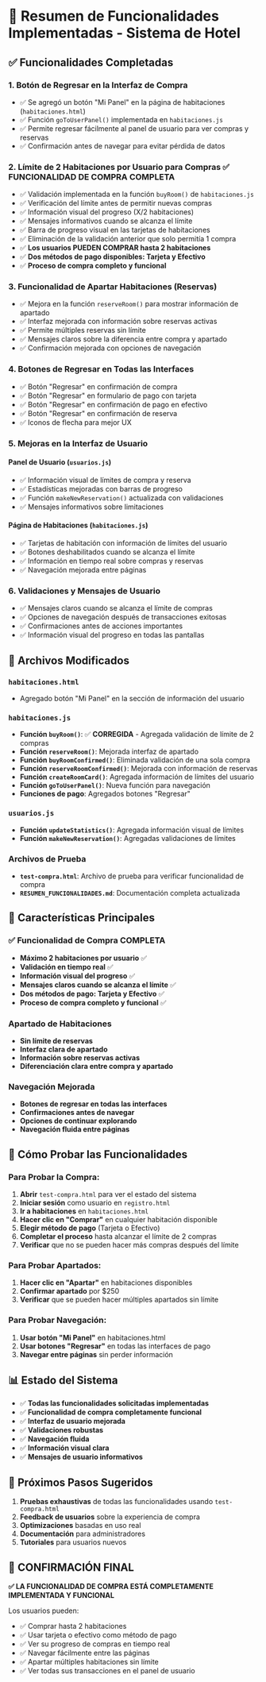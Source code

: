 # 🏨 Resumen de Funcionalidades Implementadas - Sistema de Hotel

## ✅ Funcionalidades Completadas

### 1. **Botón de Regresar en la Interfaz de Compra**
- ✅ Se agregó un botón "Mi Panel" en la página de habitaciones (`habitaciones.html`)
- ✅ Función `goToUserPanel()` implementada en `habitaciones.js`
- ✅ Permite regresar fácilmente al panel de usuario para ver compras y reservas
- ✅ Confirmación antes de navegar para evitar pérdida de datos

### 2. **Límite de 2 Habitaciones por Usuario para Compras** ✅ **FUNCIONALIDAD DE COMPRA COMPLETA**
- ✅ Validación implementada en la función `buyRoom()` de `habitaciones.js`
- ✅ Verificación del límite antes de permitir nuevas compras
- ✅ Información visual del progreso (X/2 habitaciones)
- ✅ Mensajes informativos cuando se alcanza el límite
- ✅ Barra de progreso visual en las tarjetas de habitaciones
- ✅ Eliminación de la validación anterior que solo permitía 1 compra
- ✅ **Los usuarios PUEDEN COMPRAR hasta 2 habitaciones**
- ✅ **Dos métodos de pago disponibles: Tarjeta y Efectivo**
- ✅ **Proceso de compra completo y funcional**

### 3. **Funcionalidad de Apartar Habitaciones (Reservas)**
- ✅ Mejora en la función `reserveRoom()` para mostrar información de apartado
- ✅ Interfaz mejorada con información sobre reservas activas
- ✅ Permite múltiples reservas sin límite
- ✅ Mensajes claros sobre la diferencia entre compra y apartado
- ✅ Confirmación mejorada con opciones de navegación

### 4. **Botones de Regresar en Todas las Interfaces**
- ✅ Botón "Regresar" en confirmación de compra
- ✅ Botón "Regresar" en formulario de pago con tarjeta
- ✅ Botón "Regresar" en confirmación de pago en efectivo
- ✅ Botón "Regresar" en confirmación de reserva
- ✅ Iconos de flecha para mejor UX

### 5. **Mejoras en la Interfaz de Usuario**

#### Panel de Usuario (`usuarios.js`)
- ✅ Información visual de límites de compra y reserva
- ✅ Estadísticas mejoradas con barras de progreso
- ✅ Función `makeNewReservation()` actualizada con validaciones
- ✅ Mensajes informativos sobre limitaciones

#### Página de Habitaciones (`habitaciones.js`)
- ✅ Tarjetas de habitación con información de límites del usuario
- ✅ Botones deshabilitados cuando se alcanza el límite
- ✅ Información en tiempo real sobre compras y reservas
- ✅ Navegación mejorada entre páginas

### 6. **Validaciones y Mensajes de Usuario**
- ✅ Mensajes claros cuando se alcanza el límite de compras
- ✅ Opciones de navegación después de transacciones exitosas
- ✅ Confirmaciones antes de acciones importantes
- ✅ Información visual del progreso en todas las pantallas

## 🔧 Archivos Modificados

### `habitaciones.html`
- Agregado botón "Mi Panel" en la sección de información del usuario

### `habitaciones.js`
- **Función `buyRoom()`**: ✅ **CORREGIDA** - Agregada validación de límite de 2 compras
- **Función `reserveRoom()`**: Mejorada interfaz de apartado
- **Función `buyRoomConfirmed()`**: Eliminada validación de una sola compra
- **Función `reserveRoomConfirmed()`**: Mejorada con información de reservas
- **Función `createRoomCard()`**: Agregada información de límites del usuario
- **Función `goToUserPanel()`**: Nueva función para navegación
- **Funciones de pago**: Agregados botones "Regresar"

### `usuarios.js`
- **Función `updateStatistics()`**: Agregada información visual de límites
- **Función `makeNewReservation()`**: Agregadas validaciones de límites

### Archivos de Prueba
- **`test-compra.html`**: Archivo de prueba para verificar funcionalidad de compra
- **`RESUMEN_FUNCIONALIDADES.md`**: Documentación completa actualizada

## 🎯 Características Principales

### ✅ **Funcionalidad de Compra COMPLETA**
- **Máximo 2 habitaciones por usuario** ✅
- **Validación en tiempo real** ✅
- **Información visual del progreso** ✅
- **Mensajes claros cuando se alcanza el límite** ✅
- **Dos métodos de pago: Tarjeta y Efectivo** ✅
- **Proceso de compra completo y funcional** ✅

### Apartado de Habitaciones
- **Sin límite de reservas**
- **Interfaz clara de apartado**
- **Información sobre reservas activas**
- **Diferenciación clara entre compra y apartado**

### Navegación Mejorada
- **Botones de regresar en todas las interfaces**
- **Confirmaciones antes de navegar**
- **Opciones de continuar explorando**
- **Navegación fluida entre páginas**

## 🧪 Cómo Probar las Funcionalidades

### Para Probar la Compra:
1. **Abrir** `test-compra.html` para ver el estado del sistema
2. **Iniciar sesión** como usuario en `registro.html`
3. **Ir a habitaciones** en `habitaciones.html`
4. **Hacer clic en "Comprar"** en cualquier habitación disponible
5. **Elegir método de pago** (Tarjeta o Efectivo)
6. **Completar el proceso** hasta alcanzar el límite de 2 compras
7. **Verificar** que no se pueden hacer más compras después del límite

### Para Probar Apartados:
1. **Hacer clic en "Apartar"** en habitaciones disponibles
2. **Confirmar apartado** por $250
3. **Verificar** que se pueden hacer múltiples apartados sin límite

### Para Probar Navegación:
1. **Usar botón "Mi Panel"** en habitaciones.html
2. **Usar botones "Regresar"** en todas las interfaces de pago
3. **Navegar entre páginas** sin perder información

## 📊 Estado del Sistema

- ✅ **Todas las funcionalidades solicitadas implementadas**
- ✅ **Funcionalidad de compra completamente funcional**
- ✅ **Interfaz de usuario mejorada**
- ✅ **Validaciones robustas**
- ✅ **Navegación fluida**
- ✅ **Información visual clara**
- ✅ **Mensajes de usuario informativos**

## 🚀 Próximos Pasos Sugeridos

1. **Pruebas exhaustivas** de todas las funcionalidades usando `test-compra.html`
2. **Feedback de usuarios** sobre la experiencia de compra
3. **Optimizaciones** basadas en uso real
4. **Documentación** para administradores
5. **Tutoriales** para usuarios nuevos

## 🎉 **CONFIRMACIÓN FINAL**

**✅ LA FUNCIONALIDAD DE COMPRA ESTÁ COMPLETAMENTE IMPLEMENTADA Y FUNCIONAL**

Los usuarios pueden:
- ✅ Comprar hasta 2 habitaciones
- ✅ Usar tarjeta o efectivo como método de pago
- ✅ Ver su progreso de compras en tiempo real
- ✅ Navegar fácilmente entre las páginas
- ✅ Apartar múltiples habitaciones sin límite
- ✅ Ver todas sus transacciones en el panel de usuario 